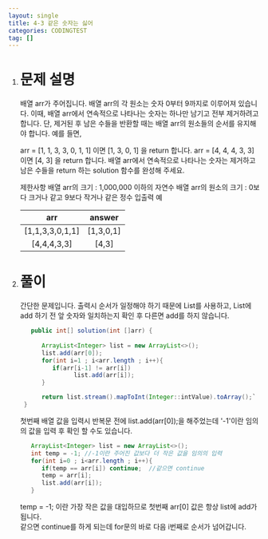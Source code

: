 ```yaml
---
layout: single
title: 4-3 같은 숫자는 싫어
categories: CODINGTEST
tag: []
---
```


1. # 문제 설명
   배열 arr가 주어집니다. 배열 arr의 각 원소는 숫자 0부터 9까지로 이루어져 있습니다. 이때, 배열 arr에서 연속적으로 나타나는 숫자는 하나만 남기고 전부 제거하려고 합니다. 단, 제거된 후 남은 수들을 반환할 때는 배열 arr의 원소들의 순서를 유지해야 합니다. 예를 들면,

   arr = [1, 1, 3, 3, 0, 1, 1] 이면 [1, 3, 0, 1] 을 return 합니다.
   arr = [4, 4, 4, 3, 3] 이면 [4, 3] 을 return 합니다.
   배열 arr에서 연속적으로 나타나는 숫자는 제거하고 남은 수들을 return 하는 solution 함수를 완성해 주세요.

   제한사항
   배열 arr의 크기 : 1,000,000 이하의 자연수
   배열 arr의 원소의 크기 : 0보다 크거나 같고 9보다 작거나 같은 정수
   입출력 예

   |      arr      |  answer  |
   |:-------------:|:--------:|
   |[1,1,3,3,0,1,1]|[1,3,0,1] |
   | [4,4,4,3,3]   |   [4,3]  |	
   	
1. # 풀이
   간단한 문제입니다. 출력시 순서가 일정해야 하기 때문에 List를 사용하고, List에 add 하기 전 앞 숫자와 일치하는지 확인 후 다른면 add를 하지 않습니다.   

   ```java
      public int[] solution(int []arr) {
      
         ArrayList<Integer> list = new ArrayList<>();
         list.add(arr[0]);
         for(int i=1 ; i<arr.length ; i++){
            if(arr[i-1] != arr[i])
                  list.add(arr[i]);
         }

         return list.stream().mapToInt(Integer::intValue).toArray();`
    }
   ```   
   첫번째 배열 값을 입력시 반복문 전에 list.add(arr[0]);을 해주었는데 '-1'이란 임의의 값을 입력 후 확인 할 수도 있습니다.   

   ```java
      ArrayList<Integer> list = new ArrayList<>();
      int temp = -1; //-1이란 주어진 값보다 더 작은 값을 임의의 입력
      for(int i=0 ; i<arr.length ; i++){
         if(temp == arr[i]) continue;  //같으면 continue
         temp = arr[i];
         list.add(arr[i]);
      }
   ```   
   temp = -1; 이란 가장 작은 값을 대입하므로 첫번째 arr[0] 값은 항상 list에 add가 됩니다.   
   같으면 continue를 하게 되는데 for문의 바로 다음 i번째로 순서가 넘어갑니다.   
